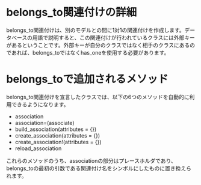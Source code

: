 # belongs_to関連付けの詳細
belongs_to関連付けは、別のモデルとの間に1対1の関連付けを作成します。データベースの用語で説明すると、この関連付けが行われているクラスには外部キーがあるということです。外部キーが自分のクラスではなく相手のクラスにあるのであれば、belongs_toではなくhas_oneを使用する必要があります。

# belongs_toで追加されるメソッド
belongs_to関連付けを宣言したクラスでは、以下の6つのメソッドを自動的に利用できるようになります。

- association
- association=(associate)
- build_association(attributes = {})
- create_association(attributes = {})
- create_association!(attributes = {})
- reload_association

これらのメソッドのうち、associationの部分はプレースホルダであり、belongs_toの最初の引数である関連付け名をシンボルにしたものに置き換えられます。